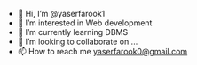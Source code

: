 - 👋 Hi, I’m @yaserfarook1
- 👀 I’m interested in Web development
- 🌱 I’m currently learning DBMS
- 💞️ I’m looking to collaborate on ...
- 📫 How to reach me yaserfarook0@gmail.com

<!---
yaserfarook1/yaserfarook1 is a ✨ special ✨ repository because its `README.md` (this file) appears on your GitHub profile.
You can click the Preview link to take a look at your changes.
--->

